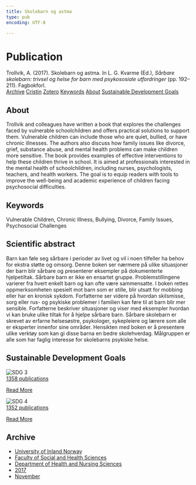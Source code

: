 ```yaml
---
title: Skolebarn og astma
type: pub
encoding: UTF-8

---
```

<h1>Publication</h1>
<article id="csl-bib-container-B2ICX5U8" class="csl-bib-container">
  <div class="csl-bib-body"> <div class="csl-entry">Trollvik, A. (2017). Skolebarn og astma. In L. G. Kvarme (Ed.), <i>Sårbare skolebarn: trivsel og helse for barn med psykososiale utfordringer</i> (pp. 192–211). Fagbokforl.</div> </div>
  <div class="csl-bib-buttons">
    <a href="#taxonomy-article-B2ICX5U8" alt="archive" class="csl-bib-button">Archive</a>
    <a href="https://app.cristin.no/results/show.jsf?id=1514778" alt="Cristin" class="csl-bib-button">Cristin</a>
    <a href="http://zotero.org/groups/5881554/items/B2ICX5U8" alt="Zotero" class="csl-bib-button">Zotero</a>
    <a href="#keywords-article-B2ICX5U8" alt="keywords" class="csl-bib-button">Keywords</a>
    <a href="#about-article-B2ICX5U8" alt="about_pub" class="csl-bib-button">About</a>
    <a href="#sdg-article-B2ICX5U8" alt="sdg" class="csl-bib-button">Sustainable Development Goals</a>
  </div>
  <div id="csl-bib-meta-container-B2ICX5U8"></div>
</article>
<div id="csl-bib-meta-B2ICX5U8" class="csl-bib-meta">
  <article id="about-article-B2ICX5U8" class="about_pub-article">
    <h1>About</h1>
    Trollvik and colleagues have written a book that explores the challenges faced by vulnerable schoolchildren and offers practical solutions to support them. Vulnerable children can include those who are quiet, bullied, or have chronic illnesses. The authors also discuss how family issues like divorce, grief, substance abuse, and mental health problems can make children more sensitive. The book provides examples of effective interventions to help these children thrive in school. It is aimed at professionals interested in the mental health of schoolchildren, including nurses, psychologists, teachers, and health workers. The goal is to equip readers with tools to improve the well-being and academic experience of children facing psychosocial difficulties.
  </article>
  <article id="keywords-article-B2ICX5U8" class="keywords-article">
    <h1>Keywords</h1>
    Vulnerable Children, Chronic Illness, Bullying, Divorce, Family Issues, Psychosocial Challenges
  </article>
  <article id="abstract-article-B2ICX5U8" class="abstract-article">
    <h1>Scientific abstract</h1>
    Barn kan føle seg sårbare i perioder av livet og vil i noen tilfeller ha behov for ekstra støtte og omsorg. Denne boken ser nærmere på ulike situasjoner der barn blir sårbare og presenterer eksempler på dokumenterte hjelpetiltak. Sårbare barn er ikke en ensartet gruppe. Problemstillingene varierer fra hvert enkelt barn og kan ofte være sammensatte. I boken rettes oppmerksomheten spesielt mot barn som er stille, blir utsatt for mobbing eller har en kronisk sykdom. Forfatterne ser videre på hvordan skilsmisse, sorg eller rus- og psykiske problemer i familien kan føre til at barn blir mer sensible. Forfatterne beskriver situasjoner og viser med eksempler hvordan vi kan bruke ulike tiltak for å hjelpe sårbare barn. Sårbare skolebarn er skrevet av erfarne helsesøstre, psykologer, sykepleiere og lærere som alle er eksperter innenfor sine områder. Hensikten med boken er å presentere ulike verktøy som kan gi disse barna en bedre skolehverdag. Målgruppen er alle som har faglig interesse for skolebarns psykiske helse.
  </article>
  <article id="sdg-article-B2ICX5U8" class="sdg-article">
    <h1>Sustainable Development Goals</h1>
    <div class="sdg-container"><div id="sdg3" class="sdg">
        <img src="{{< params subfolder >}}images/sdg/sdg03_en.png" class="image" alt="SDG 3">
        <div class="sdg-overlay">
          <a href="/en/archive/?key=?sdg=3#archive" class="sdg-publication-count"><span>1358</span> publications</a>
          <p><a href="https://sdgs.un.org/goals/goal3" class="sdg-read-more">Read More</a></p>
        </div>
      </div> <div id="sdg4" class="sdg">
        <img src="{{< params subfolder >}}images/sdg/sdg04_en.png" class="image" alt="SDG 4">
        <div class="sdg-overlay">
          <a href="/en/archive/?key=?sdg=4#archive" class="sdg-publication-count"><span>1352</span> publications</a>
          <p><a href="https://sdgs.un.org/goals/goal4" class="sdg-read-more">Read More</a></p>
        </div>
      </div></div>
  </article>
  <article id="taxonomy-article-B2ICX5U8" class="taxonomy-article">
    <h1>Archive</h1>
    <ul>
      <li>
        <a href="/en/archive/?key=3DCRN523">University of Inland Norway</a>
      </li>
      <li>
        <a href="/en/archive/?key=IDKFS3MX">Faculty of Social and Health Sciences</a>
      </li>
      <li>
        <a href="/en/archive/?key=GTV4ECMZ">Department of Health and Nursing Sciences</a>
      </li>
      <li>
        <a href="/en/archive/?key=QV2QKSDS">2017</a>
      </li>
      <li>
        <a href="/en/archive/?key=76Z26YNP">November</a>
      </li>
    </ul>
  </article>
</div>
